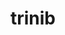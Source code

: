 ---
title: trinib
github: https://github.com/trinib
mode: dark
transition: 3s
archetype:
  - Little Bit of Everything
---